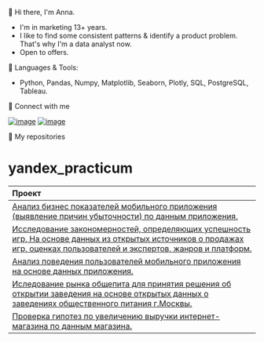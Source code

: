 👋 Hi there, I'm Anna.
- I'm in marketing 13+ years.
- I like to find some consistent patterns & identify a product problem. That's why I'm a data analyst now.
- Open to offers.

 :hammer: Languages & Tools:
- Python, Pandas, Numpy, Matplotlib, Seaborn, Plotly, SQL, PostgreSQL, Tableau.

 :speech_balloon: Connect with me 

 [![image](https://github.com/harisma24i/harisma24i/assets/143937523/f72912b5-8a1e-4128-9d5f-963746633093)](https://t.me/Anna_harisma24)
 <a href="mailto:anna.leshchenkova@bk.ru"> ![image](https://github.com/harisma24i/harisma24i/assets/143937523/2825e5b5-5359-4df6-9aee-822f3bd79840)</a>

 :open_file_folder: My repositories
 
# yandex_practicum
| Проект                    | 
|:---------------------------------|
| [Анализ бизнес показателей мобильного приложения  (выявление причин убыточности) по данным приложения.](https://github.com/harisma24i/portfolio_practicum/blob/main/Анализ%20бизнес-показателей%20мобильного%20приложения/Анализ%20бизнес_показателей%20(убытков)%20мобильного%20приложения.ipynb)| 
|          [Исследование закономерностей, определяющих успешность игр, На основе данных из открытых источников о продажах игр, оценках пользователей и экспертов, жанров и платформ.](https://github.com/harisma24i/portfolio_practicum/blob/main/Анализ%20закономерностей%20успешности%20игр/Анализ%20закономерностей%20успешности%20игр.ipynb)  | 
| [Анализ поведения пользователей мобильного приложения на основе данных приложения.](https://github.com/harisma24i/portfolio_practicum/blob/main/Анализ%20поведения%20пользователей%20мобильного%20приложения/Анализ%20поведения%20пользователей%20мобильного%20приложения.ipynb)  
| [Иследование рынка общепита для принятия решения об открытии заведения на основе открытых данных о заведениях общественного питания г.Москвы.](https://github.com/harisma24i/portfolio_practicum/blob/main/Исследование%20рынка%20общепита%20для%20принятия%20решения%20об%20открытии%20заведения/Исследование%20рынка%20общепита%20для%20принятия%20решения%20об%20открытии%20заведения.ipynb)  
| [Проверка гипотез по увеличению выручки интернет-магазина по данным магазина.](https://github.com/harisma24i/portfolio_practicum/blob/main/Проверка%20гипотез%20по%20увеличению%20выручки%20интернет-магазина/Проверка%20гипотез%20по%20увеличению%20выручки_АВ%20тест.ipynb)|

